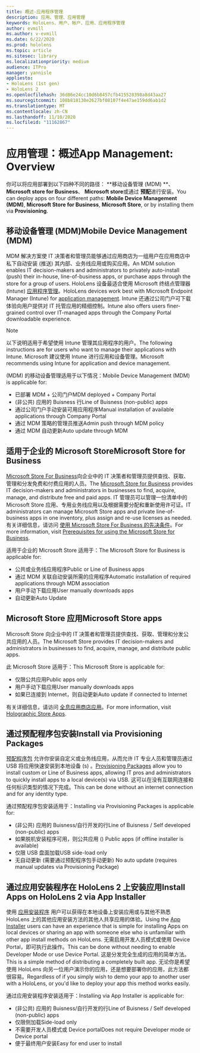 ```yaml
---
title: 概述-应用程序管理
description: 应用、管理、应用管理
keywords: HoloLens、用户、帐户、应用、应用程序管理
author: evmill
ms.author: v-evmill
ms.date: 6/22/2020
ms.prod: hololens
ms.topic: article
ms.sitesec: library
ms.localizationpriority: medium
audience: ITPro
manager: yannisle
appliesto:
- HoloLens (1st gen)
- HoloLens 2
ms.openlocfilehash: 36d86e24cc10d6b8457cfb415528398a8d43aa27
ms.sourcegitcommit: 108b818130e2627bf08107f4e47ae159dd6ab1d2
ms.translationtype: MT
ms.contentlocale: zh-CN
ms.lasthandoff: 11/10/2020
ms.locfileid: "11162867"
---
```

# <span data-ttu-id="4bfd9-104">应用管理：概述</span><span class="sxs-lookup"><span data-stu-id="4bfd9-104">App Management: Overview</span></span>

<span data-ttu-id="4bfd9-105">你可以将应用部署到以下四种不同的路径： \*\*移动设备管理 (MDM) \*\*、 **Microsoft store for Business**、 **Microsoft store**或通过 **预配**进行安装。</span><span class="sxs-lookup"><span data-stu-id="4bfd9-105">You can deploy apps on four different paths: **Mobile Device Management (MDM)**, **Microsoft Store for Business**, **Microsoft Store**, or by installing them via **Provisioning**.</span></span> 

## <span data-ttu-id="4bfd9-106">移动设备管理 (MDM)</span><span class="sxs-lookup"><span data-stu-id="4bfd9-106">Mobile Device Management (MDM)</span></span>

<span data-ttu-id="4bfd9-107">MDM 解决方案使 IT 决策者和管理员能够通过应用商店为一组用户在应用商店中私下自动安装 (推送) 其内部、业务线应用或购买应用。</span><span class="sxs-lookup"><span data-stu-id="4bfd9-107">An MDM solution enables IT decision-makers and administrators to privately auto-install (push) their in-house, line-of-business apps, or purchase apps through the store for a group of users.</span></span> <span data-ttu-id="4bfd9-108">HoloLens 设备最适合使用 Microsoft 终结点管理器 (Intune) [应用程序管理](app-deploy-intune.md)。</span><span class="sxs-lookup"><span data-stu-id="4bfd9-108">HoloLens devices work best with Microsoft Endpoint Manager (Intune) for [application management](app-deploy-intune.md).</span></span> <span data-ttu-id="4bfd9-109">Intune 还通过公司门户可下载体验向用户提供对 IT 托管应用的精细控制。</span><span class="sxs-lookup"><span data-stu-id="4bfd9-109">Intune also offers users finer-grained control over IT-managed apps through the Company Portal downloadable experience.</span></span>

> [!NOTE] 
> <span data-ttu-id="4bfd9-110">以下说明适用于希望使用 Intune 管理其应用程序的用户。</span><span class="sxs-lookup"><span data-stu-id="4bfd9-110">The following instructions are for users who want to manage their applications with Intune.</span></span> <span data-ttu-id="4bfd9-111">Microsoft 建议使用 Intune 进行应用和设备管理。</span><span class="sxs-lookup"><span data-stu-id="4bfd9-111">Microsoft recommends using Intune for application and device management.</span></span>
    
<span data-ttu-id="4bfd9-112"> (MDM) 的移动设备管理适用于以下情况：</span><span class="sxs-lookup"><span data-stu-id="4bfd9-112">Mobile Device Management (MDM) is applicable for:</span></span> 
* <span data-ttu-id="4bfd9-113">已部署 MDM + 公司门户</span><span class="sxs-lookup"><span data-stu-id="4bfd9-113">MDM deployed + Company Portal</span></span> 
* <span data-ttu-id="4bfd9-114"> (非公共) 应用的 Buisness 行</span><span class="sxs-lookup"><span data-stu-id="4bfd9-114">Line of Buisness (non-public) apps</span></span>
* <span data-ttu-id="4bfd9-115">通过公司门户手动安装可用应用程序</span><span class="sxs-lookup"><span data-stu-id="4bfd9-115">Manual installation of available applications through Company Portal</span></span>
* <span data-ttu-id="4bfd9-116">通过 MDM 策略的管理员推送</span><span class="sxs-lookup"><span data-stu-id="4bfd9-116">Admin push through MDM policy</span></span>
* <span data-ttu-id="4bfd9-117">通过 MDM 自动更新</span><span class="sxs-lookup"><span data-stu-id="4bfd9-117">Auto update through MDM</span></span>

## <span data-ttu-id="4bfd9-118">适用于企业的 Microsoft Store</span><span class="sxs-lookup"><span data-stu-id="4bfd9-118">Microsoft Store for Business</span></span>

<span data-ttu-id="4bfd9-119">[Microsoft Store For Business](app-deploy-store-business.md)向企业中的 IT 决策者和管理员提供查找、获取、管理和分发免费和付费应用的人员。</span><span class="sxs-lookup"><span data-stu-id="4bfd9-119">The [Microsoft Store for Business](app-deploy-store-business.md) provides IT decision-makers and administrators in businesses to find, acquire, manage, and distribute free and paid apps.</span></span> <span data-ttu-id="4bfd9-120">IT 管理员可以管理一份清单中的 Microsoft Store 应用、专用业务线应用以及根据需要分配和重新使用许可证。</span><span class="sxs-lookup"><span data-stu-id="4bfd9-120">IT administrators can manage Microsoft Store apps and private line-of-business apps in one inventory, plus assign and re-use licenses as needed.</span></span> <span data-ttu-id="4bfd9-121">有关详细信息，请访问 [使用 Microsoft Store For Business 的先决条件](https://docs.microsoft.com/microsoft-store/prerequisites-microsoft-store-for-business)。</span><span class="sxs-lookup"><span data-stu-id="4bfd9-121">For more information, visit [Prerequisites for using the Microsoft Store for Business](https://docs.microsoft.com/microsoft-store/prerequisites-microsoft-store-for-business).</span></span>
    
<span data-ttu-id="4bfd9-122">适用于企业的 Microsoft Store 适用于：</span><span class="sxs-lookup"><span data-stu-id="4bfd9-122">The Microsoft Store for Business is applicable for:</span></span> 
* <span data-ttu-id="4bfd9-123">公共或业务线应用程序</span><span class="sxs-lookup"><span data-stu-id="4bfd9-123">Public or Line of Business apps</span></span>
* <span data-ttu-id="4bfd9-124">通过 MDM 关联自动安装所需的应用程序</span><span class="sxs-lookup"><span data-stu-id="4bfd9-124">Automatic installation of required applications through MDM association</span></span>
* <span data-ttu-id="4bfd9-125">用户手动下载应用</span><span class="sxs-lookup"><span data-stu-id="4bfd9-125">User manually downloads apps</span></span>
* <span data-ttu-id="4bfd9-126">自动更新</span><span class="sxs-lookup"><span data-stu-id="4bfd9-126">Auto Update</span></span>

## <span data-ttu-id="4bfd9-127">Microsoft Store 应用</span><span class="sxs-lookup"><span data-stu-id="4bfd9-127">Microsoft Store apps</span></span>

<span data-ttu-id="4bfd9-128">Microsoft Store 向企业中的 IT 决策者和管理员提供查找、获取、管理和分发公共应用的人员。</span><span class="sxs-lookup"><span data-stu-id="4bfd9-128">The Microsoft Store provides IT decision-makers and administrators in businesses to find, acquire, manage, and distribute public apps.</span></span>
    
<span data-ttu-id="4bfd9-129">此 Microsoft Store 适用于：</span><span class="sxs-lookup"><span data-stu-id="4bfd9-129">This Microsoft Store is applicable for:</span></span> 
* <span data-ttu-id="4bfd9-130">仅限公共应用</span><span class="sxs-lookup"><span data-stu-id="4bfd9-130">Public apps only</span></span>
* <span data-ttu-id="4bfd9-131">用户手动下载应用</span><span class="sxs-lookup"><span data-stu-id="4bfd9-131">User manually downloads apps</span></span>
* <span data-ttu-id="4bfd9-132">如果已连接到 Internet，则自动更新</span><span class="sxs-lookup"><span data-stu-id="4bfd9-132">Auto update if connected to Internet</span></span>

<span data-ttu-id="4bfd9-133">有关详细信息，请访问 [全息应用商店应用](https://docs.microsoft.com/hololens/holographic-store-apps)。</span><span class="sxs-lookup"><span data-stu-id="4bfd9-133">For more information, visit [Holographic Store Apps](https://docs.microsoft.com/hololens/holographic-store-apps).</span></span>

## <span data-ttu-id="4bfd9-134">通过预配程序包安装</span><span class="sxs-lookup"><span data-stu-id="4bfd9-134">Install via Provisioning Packages</span></span>

<span data-ttu-id="4bfd9-135">[预配程序包](app-deploy-provisioning-package.md) 允许你安装自定义或业务线应用，从而允许 IT 专业人员和管理员通过 USB 将应用快速安装到本地设备 (s) 。</span><span class="sxs-lookup"><span data-stu-id="4bfd9-135">[Provisioning Packages](app-deploy-provisioning-package.md) allow you to install custom or Line of Business apps, allowing IT pros and administrators to quickly install apps to a local device(s) via USB.</span></span> <span data-ttu-id="4bfd9-136">这可以在没有互联网连接和任何标识类型的情况下完成。</span><span class="sxs-lookup"><span data-stu-id="4bfd9-136">This can be done without an internet connection and for any identity type.</span></span>
    
<span data-ttu-id="4bfd9-137">通过预配程序包安装适用于：</span><span class="sxs-lookup"><span data-stu-id="4bfd9-137">Installing via Provisioning Packages is applicable for:</span></span> 
* <span data-ttu-id="4bfd9-138"> (非公共) 应用的 Buisness/自行开发的行</span><span class="sxs-lookup"><span data-stu-id="4bfd9-138">Line of Buisness / Self developed (non-public) apps</span></span>
* <span data-ttu-id="4bfd9-139">如果脱机安装程序可用，则公共应用 () </span><span class="sxs-lookup"><span data-stu-id="4bfd9-139">Public apps (if offline installer is available)</span></span>
* <span data-ttu-id="4bfd9-140">仅限 USB 盘面加载</span><span class="sxs-lookup"><span data-stu-id="4bfd9-140">USB side-load only</span></span>
* <span data-ttu-id="4bfd9-141">无自动更新 (需要通过预配程序包手动更新) </span><span class="sxs-lookup"><span data-stu-id="4bfd9-141">No auto update (requires manual updates via Provisioning Package)</span></span>

## <span data-ttu-id="4bfd9-142">通过应用安装程序在 HoloLens 2 上安装应用</span><span class="sxs-lookup"><span data-stu-id="4bfd9-142">Install Apps on HoloLens 2 via App Installer</span></span>
<span data-ttu-id="4bfd9-143">使用 [应用安装程序](app-deploy-app-installer.md) 用户可以获得在本地设备上安装应用或与其他不熟悉 HoloLens 上的其他应用安装方法的其他人共享应用的体验。</span><span class="sxs-lookup"><span data-stu-id="4bfd9-143">Using the [App Installer](app-deploy-app-installer.md) users can have an experience that is simple for installing Apps on local devices or sharing an app with someone else who is unfamiliar with other app install methods on HoloLens.</span></span> <span data-ttu-id="4bfd9-144">无需启用开发人员模式或使用 Device Portal，即可执行此操作。</span><span class="sxs-lookup"><span data-stu-id="4bfd9-144">This can be done without needing to enable Developer Mode or use Device Portal.</span></span> <span data-ttu-id="4bfd9-145">这是分发完全生成的应用的简单方法。</span><span class="sxs-lookup"><span data-stu-id="4bfd9-145">This is a simple method of distributing a completely built app.</span></span> <span data-ttu-id="4bfd9-146">无论你是希望使用 HoloLens 向另一位用户演示你的应用，还是想要部署你的应用，此方法都很容易。</span><span class="sxs-lookup"><span data-stu-id="4bfd9-146">Regardless of if you simply wish to demo your app to another user with a HoloLens, or you'd like to deploy your app this method works easily.</span></span>

<span data-ttu-id="4bfd9-147">通过应用安装程序安装适用于：</span><span class="sxs-lookup"><span data-stu-id="4bfd9-147">Installing via App Installer is applicable for:</span></span> 
* <span data-ttu-id="4bfd9-148"> (非公共) 应用的 Buisness/自行开发的行</span><span class="sxs-lookup"><span data-stu-id="4bfd9-148">Line of Buisness / Self developed (non-public) apps</span></span>
* <span data-ttu-id="4bfd9-149">仅限侧加载</span><span class="sxs-lookup"><span data-stu-id="4bfd9-149">Side-load only</span></span>
* <span data-ttu-id="4bfd9-150">不需要开发人员模式或 Device portal</span><span class="sxs-lookup"><span data-stu-id="4bfd9-150">Does not require Developer mode or Device portal</span></span>
* <span data-ttu-id="4bfd9-151">便于最终用户安装</span><span class="sxs-lookup"><span data-stu-id="4bfd9-151">Easy for end user to install</span></span>


